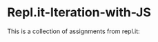 # Repl.it-Iteration-with-JS
This is a collection of assignments from repl.it:

<!-- ## [Simple iteration of a collection]()
- ### Description: 
    *[Assignment on Repl.it]()* -->

<!-- ## [Building a sentence]()
- ### Description: 
    *[Assignment on Repl.it]()* -->

<!-- ## [Using the Power of of]()
- ### Description: 
    *[Assignment on Repl.it]()* -->

<!-- ## [Nested loops]()
- ### Description: 
    *[Assignment on Repl.it]()* -->

<!-- ## [Adults only]()
- ### Description: 
    *[Assignment on Repl.it]()* -->

<!-- ## [Using iteration to filter a collection]()
- ### Description: 
    *[Assignment on Repl.it]()* -->

<!-- ## [Using iteration to create a new collection]()
- ### Description: 
    *[Assignment on Repl.it]()* -->